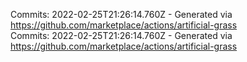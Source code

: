 Commits: 2022-02-25T21:26:14.760Z - Generated via https://github.com/marketplace/actions/artificial-grass
<br>
Commits: 2022-02-25T21:26:14.760Z - Generated via https://github.com/marketplace/actions/artificial-grass
<br>
